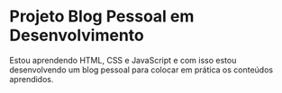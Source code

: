 # Projeto Blog Pessoal em Desenvolvimento

Estou aprendendo HTML, CSS e JavaScript e com isso estou desenvolvendo um blog pessoal para colocar em prática os conteúdos aprendidos.
